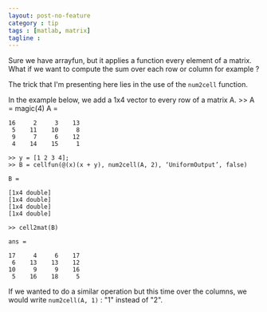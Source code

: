 ```yaml
---
layout: post-no-feature
category : tip 
tags : [matlab, matrix]
tagline :
---
```

Sure we have arrayfun, but it applies a function every element of a matrix. What if we want to compute the sum over each row or column for example ?

The trick that I'm presenting here lies in the use of the `num2cell` function.

In the example below, we add a 1x4 vector to every row of a matrix A. 
    >> A = magic(4)
    A =
    
    16     2     3    13
     5    11    10     8
     9     7     6    12
     4    14    15     1
    
    >> y = [1 2 3 4];
    >> B = cellfun(@(x)(x + y), num2cell(A, 2), ‘UniformOutput’, false)
    
    B = 
    
    [1x4 double]
    [1x4 double]
    [1x4 double]
    [1x4 double]

    >> cell2mat(B)
    
    ans =
    
    17     4     6    17
     6    13    13    12
    10     9     9    16
     5    16    18     5

If we wanted to do a similar operation but this time over the columns, we would write `num2cell(A, 1)` : "1" instead of "2". 


